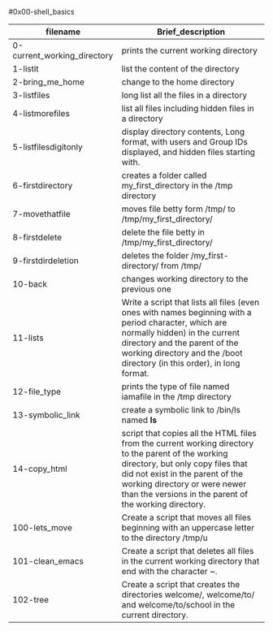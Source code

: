 #0x00-shell_basics

|filename|Brief_description|
|--------------|---------------------------------------------------|
|0-current_working_directory|prints the current working  directory|
|1-listit|list the content of the directory|
|2-bring_me_home |change to the home directory|
|3-listfiles |long list all the files in a directory|
|4-listmorefiles |list all files including hidden files in a directory|
|5-listfilesdigitonly |display directory contents, Long format, with users and Group IDs displayed, and hidden files starting with.|
|6-firstdirectory |creates a folder called my_first_directory in the /tmp directory|
|7-movethatfile |moves file betty form /tmp/ to /tmp/my_first_directory/|
|8-firstdelete |delete the file betty in /tmp/my_first_directory/|
|9-firstdirdeletion |deletes the folder /my_first-directory/ from /tmp/|
|10-back |changes working directory to the previous one|
|11-lists |Write a script that lists all files (even ones with names beginning with a period character, which are normally hidden) in the current directory and the parent of the working directory and the /boot directory (in this order), in long format.|
|12-file_type |prints the type of file named iamafile in the /tmp directory|
|13-symbolic_link |create a symbolic link to /bin/ls named __ls__|
|14-copy_html |script that copies all the HTML files from the current working directory to the parent of the working directory, but only copy files that did not exist in the parent of the working directory or were newer than the versions in the parent of the working directory.|
|100-lets_move |Create a script that moves all files beginning with an uppercase letter to the directory /tmp/u|
|101-clean_emacs |Create a script that deletes all files in the current working directory that end with the character ~.|
|102-tree |Create a script that creates the directories welcome/, welcome/to/ and welcome/to/school in the current directory.|
